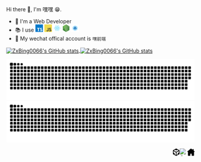 Hi there 👋, I'm 嘿嘿 😁.

<!-- - 🔭 I’m currently working on ... -->

- 💼 I'm a Web Developer
- 📚 I use <code><img src="https://raw.githubusercontent.com/github/explore/80688e429a7d4ef2fca1e82350fe8e3517d3494d/topics/typescript/typescript.png" height=20 /></code> <code><img src="https://raw.githubusercontent.com/github/explore/80688e429a7d4ef2fca1e82350fe8e3517d3494d/topics/javascript/javascript.png" height=20 /></code> <code><img src="https://raw.githubusercontent.com/github/explore/80688e429a7d4ef2fca1e82350fe8e3517d3494d/topics/react/react.png" height=20 /></code> <code><img src="https://raw.githubusercontent.com/github/explore/80688e429a7d4ef2fca1e82350fe8e3517d3494d/topics/nodejs/nodejs.png" height=20 /></code> <code><img src="https://raw.githubusercontent.com/github/explore/80688e429a7d4ef2fca1e82350fe8e3517d3494d/topics/webpack/webpack.png" height=20 /></code>
- 💬 My wechat offical account is `嘿前端`

<!-- - 🌱 I’m currently learning <code><img src="https://raw.githubusercontent.com/github/explore/80688e429a7d4ef2fca1e82350fe8e3517d3494d/topics/vue/vue.png" height=20 /></code> <code><img src="https://vitejs.dev/logo.svg" height=20 /></code> -->

<!-- - 👯 I’m looking to collaborate on ... -->
<!-- - 🤔 I’m looking for help with ... -->
<!-- - 💬 Ask me about ... -->
<!-- - 📫 How to reach me: ... -->
<!-- - 😄 Pronouns: ... -->
<!-- - ⚡ Fun fact: ... -->


<div>
  <a href="https://github.com/anuraghazra/github-readme-stats#gh-light-mode-only">
    <img align="center" src="https://github-readme-stats.vercel.app/api?username=ZxBing0066&count_private=true&show_icons=true" alt="ZxBing0066's GitHub stats" />
    <!-- <img align="center" src="https://github-readme-stats.vercel.app/api/top-langs/?username=ZxBing0066&show_icons=true&layout=compact" /> -->
  </a>
  <a href="https://github.com/anuraghazra/github-readme-stats#gh-dark-mode-only">
    <img align="center" src="https://github-readme-stats.vercel.app/api?username=ZxBing0066&count_private=true&show_icons=true&theme=radical" alt="ZxBing0066's GitHub stats" />
    <!-- <img align="center" src="https://github-readme-stats.vercel.app/api/top-langs/?username=ZxBing0066&show_icons=true&theme=radical&layout=compact" /> -->
  </a>
</div>

![GitHub Snake Light](https://raw.githubusercontent.com/zxbing0066/zxbing0066/output/github-contribution-grid-snake.svg#gh-light-mode-only)
![GitHub Snake Dark](https://raw.githubusercontent.com/zxbing0066/zxbing0066/output/github-contribution-grid-snake-dark.svg#gh-dark-mode-only)

<a href="https://www.heyfe.org/">
  <img align="right" alt="CodeSandbox" width="20px" height="20px" src="./assets/home.svg" />
</a>

<a href="https://blog.heyfe.org/">
  <img align="right" alt="CodeSandbox" width="20px" height="20px" src="https://www.heyfe.org/public/blog.svg" />
</a>

<a href="https://codesandbox.io/u/ZxBing0066">
  <img align="right" alt="CodeSandbox" width="20px" height="20px" src="./assets/codesandbox.svg" />
</a>
